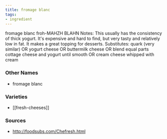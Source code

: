 ```yaml
---
title: fromage blanc
tags:
- ingredient
---
```

fromage blanc froh-MAHZH BLAHN Notes: This usually has the consistency of thick yogurt. It's expensive and hard to find, but very tasty and relatively low in fat. It makes a great topping for desserts. Substitutes: quark (very similar) OR yogurt cheese OR buttermilk cheese OR blend equal parts cottage cheese and yogurt until smooth OR cream cheese whipped with cream

### Other Names

* fromage blanc

### Varieties

* [[fresh-cheeses]]

### Sources
* http://foodsubs.com/Chefresh.html
